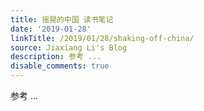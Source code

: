 ```yaml
---
title: 摇晃的中国 读书笔记
date: '2019-01-28'
linkTitle: /2019/01/28/shaking-off-china/
source: Jiaxiang Li's Blog
description: 参考 ...
disable_comments: true
---
```

参考 ...